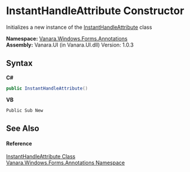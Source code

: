 # InstantHandleAttribute Constructor 
 

Initializes a new instance of the <a href="d28a3d7e-1665-eac6-e4b1-4423ba0efe4d">InstantHandleAttribute</a> class

**Namespace:**&nbsp;<a href="600255aa-5477-7018-00f3-14fce5adebc9">Vanara.Windows.Forms.Annotations</a><br />**Assembly:**&nbsp;Vanara.UI (in Vanara.UI.dll) Version: 1.0.3

## Syntax

**C#**<br />
``` C#
public InstantHandleAttribute()
```

**VB**<br />
``` VB
Public Sub New
```


## See Also


#### Reference
<a href="d28a3d7e-1665-eac6-e4b1-4423ba0efe4d">InstantHandleAttribute Class</a><br /><a href="600255aa-5477-7018-00f3-14fce5adebc9">Vanara.Windows.Forms.Annotations Namespace</a><br />